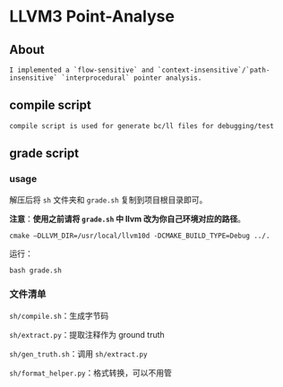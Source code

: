 # LLVM3 Point-Analyse

## About
    I implemented a `flow-sensitive` and `context-insensitive`/`path-insensitive` `interprocedural` pointer analysis.

## compile script
    compile script is used for generate bc/ll files for debugging/test

## grade script

### usage

解压后将 `sh` 文件夹和 `grade.sh` 复制到项目根目录即可。

**注意**：**使用之前请将 `grade.sh` 中 llvm 改为你自己环境对应的路径**。

```shell
cmake –DLLVM_DIR=/usr/local/llvm10d -DCMAKE_BUILD_TYPE=Debug ../.
```

运行：

```shell
bash grade.sh
```

### 文件清单

`sh/compile.sh`：生成字节码

`sh/extract.py`：提取注释作为 ground truth

`sh/gen_truth.sh`：调用 `sh/extract.py` 

`sh/format_helper.py`：格式转换，可以不用管